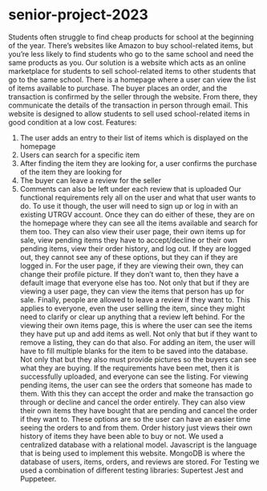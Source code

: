 # senior-project-2023
  Students often struggle to find cheap products for school at the beginning of the year. There’s websites like Amazon to buy school-related items, but you’re less likely to find students who go to the same school and need the same products as you. Our solution is a website which acts as an online marketplace for students to sell school-related items to other students that go to the same school. 
  There is a homepage where a user can view the list of items available to purchase. The buyer places an order, and the transaction is confirmed by the seller through the website. From there, they communicate the details of the transaction in person through email. This website is designed to allow students to sell used school-related items in good condition at a low cost.
Features:
1. The user adds an entry to their list of items which is displayed on the homepage
2. Users can search for a specific item
3. After finding the item they are looking for, a user confirms the purchase of the item they are looking for
4. The buyer can leave a review for the seller
5. Comments can also be left under each review that is uploaded
Our functional requirements rely all on the user and what that user wants to do. To use it
though, the user will need to sign up or log in with an existing UTRGV account. Once they can
do either of these, they are on the homepage where they can see all the items available and search for them too. They can also view their user page, their own items up for sale, view pending items they have to accept/decline or their own pending items, view their order history, and log out. If they are logged out, they cannot see any of these options, but they can if they are
logged in.
  For the user page, if they are viewing their own, they can change their profile picture. If
they don’t want to, then they have a default image that everyone else has too. Not only that but if
they are viewing a user page, they can view the items that person has up for sale. Finally, people
are allowed to leave a review if they want to. This applies to everyone, even the user selling the
item, since they might need to clarify or clear up anything that a review left behind.
  For the viewing their own items page, this is where the user can see the items they have
put up and add items as well. Not only that but if they want to remove a listing, they can do that
also. For adding an item, the user will have to fill multiple blanks for the item to be saved into
the database. Not only that but they also must provide pictures so the buyers can see what they
are buying. If the requirements have been met, then it is successfully uploaded, and everyone can
see the listing.
  For viewing pending items, the user can see the orders that someone has made to them.
With this they can accept the order and make the transaction go through or decline and cancel the
order entirely. They can also view their own items they have bought that are pending and cancel
the order if they want to. These options are so the user can have an easier time seeing the orders
to and from them. Order history just views their own history of items they have been able to buy
or not.
  We used a centralized database with a relational model. Javascript is the language that is being used to implement this website. MongoDB is where the database of users, items, orders, and reviews are stored. For Testing we used a combination of different testing libraries: Supertest Jest and Puppeteer.
